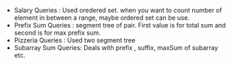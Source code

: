 

- Salary Queries : Used oredered set. when you want to count number of element in between a range, maybe ordered set can be use.
- Prefix Sum Queries : segment tree of pair. First value is for total sum and second is for max prefix sum.
- Pizzeria Queries : Used two segment tree
- Subarray Sum Queries: Deals with prefix , suffix, maxSum of subarray etc.
